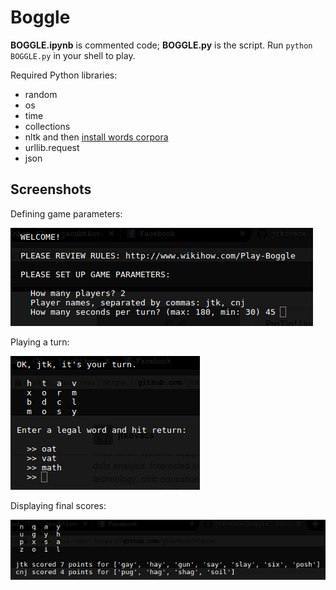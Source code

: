 # Boggle

**BOGGLE.ipynb** is commented code; **BOGGLE.py** is the script. Run `python BOGGLE.py` in your shell to play.

Required Python libraries:

- random
- os
- time
- collections
- nltk and then [install words corpora](http://www.nltk.org/data.html)
- urllib.request
- json

## Screenshots

Defining game parameters:

![Defining game parameters](illos/game-parameters.png)

Playing a turn:

![Playing a turn](illos/game-turn.png)

Displaying final scores:

![Displaying final scores](illos/game-score.png)
